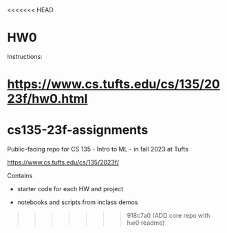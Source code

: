 <<<<<<< HEAD
# HW0

Instructions:

<https://www.cs.tufts.edu/cs/135/2023f/hw0.html>
=======
# cs135-23f-assignments

Public-facing repo for CS 135 - Intro to ML - in fall 2023 at Tufts

<https://www.cs.tufts.edu/cs/135/2023f/>


Contains 

* starter code for each HW and project

* notebooks and scripts from inclass demos


>>>>>>> 918c7a0 (ADD core repo with hw0 readme)
